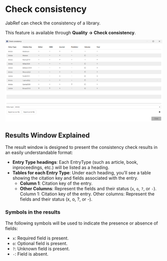 # Check consistency

JabRef can check the consistency of a library.

This feature is available through **Quality → Check consistency**.

![Check consistency dialog](<../.gitbook/assets/checkconsistency.png>)

## Results Window Explained

The result window is designed to present the consistency check results in an easily understandable format:

- **Entry Type headings**: Each EntryType (such as article, book, inproceedings, etc.) will be listed as a heading.
- **Tables for each Entry Type**: Under each heading, you’ll see a table showing the citation key and fields associated with the entry.
  - **Column 1**: Citation key of the entry.
  - **Other Columns**: Represent the fields and their status (`x`, `o`, `?`, or `-`).
Column 1: Citation key of the entry.
Other columns: Represent the fields and their status (x, o, ?, or -).

### Symbols in the results

The following symbols will be used to indicate the presence or absence of fields:

- `x`: Required field is present.
- `o`: Optional field is present.
- `?`: Unknown field is present.
- `-`: Field is absent.